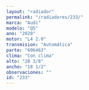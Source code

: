 ```yaml
---
layout: "radiador"
permalink: "/radiadores/233/"
marca: "Audi"
modelo: "Q5"
ano: "2020"
motor: "L4 2.0"
transmision: "Automática"
parte: "606463"
clima: "Con clima"
alto: "28 3/8"
ancho: "18 1/2"
observaciones: ""
id: "233"
---
```


